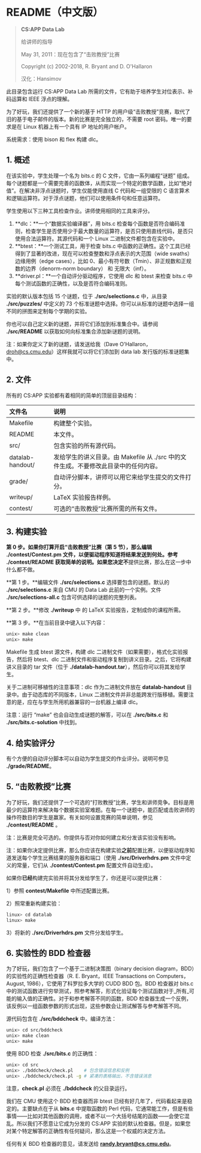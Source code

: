 # README（中文版）

> **CS:APP Data Lab**
>
> 给讲师的指导
>
> May 31, 2011：现在包含了“击败教授”比赛
>
> Copyright \(c\) 2002-2018, R. Bryant and D. O'Hallaron
>
> 汉化：Hansimov

此目录包含运行 CS:APP Data Lab 所需的文件，它有助于培养学生对位表示、补码运算和 IEEE 浮点的理解。

为了好玩，我们还提供了一个新的基于 HTTP 的用户级“击败教授”竞赛，取代了旧的基于电子邮件的版本。新的比赛是完全独立的，不需要 root 密码。唯一的要求是在 Linux 机器上有一个具有 IP 地址的用户帐户。

系统需求：使用 bison 和 flex 构建 dlc。

## 1. 概述

在该实验中，学生处理一个名为 bits.c 的 C 文件，它由一系列编程“谜题” 组成。每个谜题都是一个需要完善的函数体，从而实现一个特定的数学函数，比如“绝对值”。在解决非浮点谜题时，学生仅能使用直线 C 代码和一组受限的 C 语言算术和逻辑运算符。对于浮点谜题，他们可以使用条件句和任意运算符。

学生使用以下三种工具检查作业。讲师使用相同的工具来评分。

1. **dlc：**一个“数据实验编译器”，用 bits.c 检查每个函数是否符合编码准则，检查学生是否使用少于最大数量的运算符，是否只使用直线代码，是否只使用合法运算符。其源代码和一个 Linux 二进制文件都包含在实验中。
2. **btest：**一个测试工具，用于检查 bits.c 中函数的正确性。这个工具已经得到了显著的改进，现在可以检查整数和浮点表示的大范围（wide swaths）边缘用例（edge cases），比如 0、最小有符号数（Tmin）、非正规数和正规数的边界（denorm-norm boundary） 和 无限大（inf）。
3. **driver.pl：**一个自动评分驱动程序，它使用 dlc 和 btest 来检查 bits.c 中每个测试函数的正确性，以及是否符合编码准则。

实验的默认版本包括 15 个谜题，位于 **./src/selections.c** 中，从目录 **./src/puzzles/** 中定义的 73 个标准谜题中选择。你可以从标准的谜题中选择一组不同的拼图来定制每个学期的实验。

你也可以自己定义新的谜题，并将它们添加到标准集合中。请参阅 **./src/README** 以获取如何向标准集合添加新谜题的说明。

注：如果你定义了新的谜题，请发送给我（Dave O'Hallaron， droh@cs.cmu.edu）这样我就可以将它们添加到 data lab 发行版的标准谜题集中。

## 2. 文件

所有的 CS:APP 实验都有着相同的简单的顶层目录结构：

| 文件名 | 说明 |
| :--- | :--- |
| Makefile | 构建整个实验。 |
| README | 本文件。 |
| src/ | 包含实验的所有源代码。 |
| datalab-handout/ | 发给学生的讲义目录。由 Makefile 从 ./src 中的文件生成。不要修改此目录中的任何内容。 |
| grade/ | 自动评分脚本，讲师可以用它来给学生提交的文件打分。 |
| writeup/ | LaTeX 实验报告样例。 |
| contest/ | 可选的“击败教授”比赛所需的所有文件。 |

## 3. 构建实验

**第 0 步。**如果你打算开启“击败教授”比赛（第 5 节），那么编辑 ./contest/Contest.pm 文件，以便驱动程序知道将结果发送到何处。参考 ./contest/README 获取简单的说明。如果您决定**不**提供比赛，那么在这一步中什么都不做。

**第 1 步。**编辑文件 **./src/selections.c** 选择要包含的谜题。默认的 **./src/selections.c** 来自 CMU 的 Data Lab 此前的一个实例。文件 **./src/selections-all.c** 包含可供选择的谜题的完整列表。

**第 2 步。**修改 **./writeup** 中 的 LaTeX 实验报告，定制成你的课程所需。

**第 3 步。**在当前目录中键入以下内容：

```bash
unix> make clean
unix> make
```

Makefile 生成 btest 源文件，构建 dlc 二进制文件（如果需要），格式化实验报告，然后将 btest、dlc 二进制文件和驱动程序复制到讲义目录。之后，它将构建讲义目录的 tar 文件（位于 **./datalab-handout.tar**），然后你可以将其发给学生。

关于二进制可移植性的注意事项：dlc 作为二进制文件放在 **datalab-handout** 目录中。由于动态库的不同版本，Linux 二进制文件并非总能跨发行版移植。需要注意的是，应在与学生所用机器兼容的一台机器上编译 dlc。

注意：运行 “make” 也会自动生成谜题的解答，可以在 **./src/bits.c** 和 **./src/bits.c-solution** 中找到。

## 4. 给实验评分

有个方便的自动评分脚本可以自动为学生提交的作业评分。说明可参见 **./grade/README**。

## 5. “击败教授”比赛

为了好玩，我们还提供了一个可选的“打败教授”比赛，学生和讲师竞争。目标是用最少的运算符来解决每个数据实验室难题。在每一个谜题中，能匹配或击败讲师的操作符数目的学生是赢家。有关如何设置竞赛的简单说明，参见 **./contest/README** 。

注：比赛是完全可选的。你提供与否对你如何建立和分发该实验没有影响。

注：如果你决定提供比赛，那么你应该在构建实验**之前**配置比赛，以便驱动程序知道发送每个学生比赛结果的服务器和端口（使用 **./src/Driverhdrs.pm** 文件中定义的常量，它们从 **./contest/Contest.pm** 配置文件自动生成）。

如果你**已经**构建完实验并将其分发给学生了，你还是可以提供比赛：

1）参照 **contest/Makefile** 中所述配置比赛。

2）照常重新构建实验：

```bash
linux> cd datalab
linux> make
```

3）将新的 **./src/Driverhdrs.pm** 文件分发给学生。

## 6. 实验性的 BDD 检查器

为了好玩，我们包含了一个基于二进制决策图（binary decision diagram，BDD）的实验性的正确性检查器（R. E. Bryant，IEEE Transactions on Computers，August, 1986），它使用了科罗拉多大学的 CUDD BDD 包。BDD 检查器对 bits.c 中的测试函数进行穷举测试，照参考解答，形式化验证每个测试函数对于_所有_可能的输入值的正确性。对于和参考解答不同的函数，BDD 检查器生成一个反例，该反例以一组函数参数的形式出现，这些参数会让测试解答与参考解答不同。

源代码包含在 **./src/bddcheck** 中。编译方法：

```bash
unix> cd src/bddcheck
unix> make clean
unix> make
```

使用 BDD 检查 **./src/bits.c** 的正确性：

```bash
unix> cd src
unix> ./bddcheck/check.pl    # 包含错误信息和反例
unix> ./bddcheck/check.pl -g # 紧凑的表格输出，不含错误消息
```

注意，**check.pl** 必须在 **./bddcheck** 的父目录运行。

我们在 CMU 使用这个 BDD 检查器而非 btest 已经有好几年了，代码看起来是稳定的。主要缺点在于从 **bits.c** 中提取函数的 Perl 代码，它通常能工作，但是有些事情——比如对其他函数的调用，或者不以一个大括号结尾的函数——会使它混乱。所以我们不愿意让它成为分发的 CS:APP 实验的默认检查器。但是，如果您对某个特定解答的正确性有任何疑问，那么这是一个权威的决定方法。

任何有关 BDD 检查器的意见，请发送给 **randy.bryant@cs.cmu.edu**。







